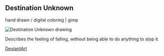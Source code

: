 ## Destination Unknown

hand drawn / digital coloring | gimp

![Destination Unknown drawing](../images/drawings/destination_unknown.png "Destination Unknown")

Describes the feeling of falling, without being able to do anything to stop it.

<a class="button" href="https://www.deviantart.com/darkdimensiongd/art/Destination-Unknown-866956508">DeviantArt</a>
